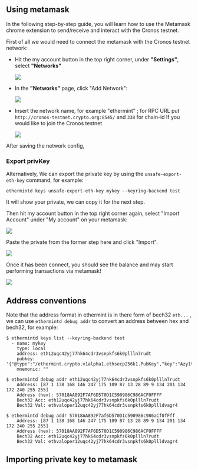 
## Using metamask
In the following step-by-step guide, you will learn how to use the Metamask chrome extension to send/receive and interact with the Cronos testnet.


First of all we would need to connect the metamask with the Cronos testnet network: 

- Hit the my account button in the top right corner, under **"Settings"**, select **"Networks"** 

    <img src="./assets/1.png" />

- In the **"Networks"** page, click "Add Network":

    <img src="./assets/2.png" />

- Insert the network name, for example "ethermint" ; for RPC URL put 
`http://cronos-testnet.crypto.org:8545/` and `338` for chain-id If you would like to join the Cronos testnet 



    <img src="./assets/3.png" />

After saving the network config, 











### Export privKey

Alternatively, We can export the private key by using the `unsafe-export-eth-key` command, for example:

```
ethermintd keys unsafe-export-eth-key mykey --keyring-backend test
```

It will show your private, we can copy it for the next step.  

Then hit my account button in the top right corner again, select "Import Account" under "My account" on your metamask:

<img src="./assets/4.png" />


Paste the private from the former step here and click "Import". 

<img src="./assets/5.png" />


Once it has been connect, you should see the balance and may start performing transactions via metamask! 

<img src="./assets/6.png" />

## Address conventions 

Note that the address format in ethermint is in there form of bech32 `eth...` , we can use `ethermintd debug addr` to convert an address between hex and bech32, for example:

```
$ ethermintd keys list --keyring-backend test
  - name: mykey
    type: local
    address: eth12uqc42yj77hk64cdr3vsnpkfs6k0pllln7rudt
    pubkey: '{"@type":"/ethermint.crypto.v1alpha1.ethsecp256k1.PubKey","key":"Azy1tg0wZKRdQ7sd9mICzteCstGThiodZtQqlVT9Amlc"}'
    mnemonic: ""

$ ethermintd debug addr eth12uqc42yj77hk64cdr3vsnpkfs6k0pllln7rudt
    Address: [87 1 138 168 146 247 175 109 87 13 28 89 9 134 201 134 172 240 255 255]
    Address (hex): 57018AA892F7AF6D570D1C590986C986ACF0FFFF
    Bech32 Acc: eth12uqc42yj77hk64cdr3vsnpkfs6k0pllln7rudt
    Bech32 Val: ethvaloper12uqc42yj77hk64cdr3vsnpkfs6k0pllldvagr4

$ ethermintd debug addr 57018AA892F7af6D570D1c590986c986aCf0fFff
    Address: [87 1 138 168 146 247 175 109 87 13 28 89 9 134 201 134 172 240 255 255]
    Address (hex): 57018AA892F7AF6D570D1C590986C986ACF0FFFF
    Bech32 Acc: eth12uqc42yj77hk64cdr3vsnpkfs6k0pllln7rudt
    Bech32 Val: ethvaloper12uqc42yj77hk64cdr3vsnpkfs6k0pllldvagr4
```



## Importing private key to metamask
